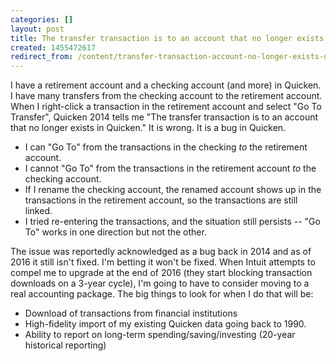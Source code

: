 ```yaml
---
categories: []
layout: post
title: The transfer transaction is to an account that no longer exists in Quicken
created: 1455472617
redirect_from: /content/transfer-transaction-account-no-longer-exists-quicken
---
```

I have a retirement account and a checking account (and more) in Quicken.  I have many transfers from the checking account to the retirement account.  When I right-click a transaction in the retirement account and select "Go To Transfer", Quicken 2014 tells me "The transfer transaction is to an account that no longer exists in Quicken."  It is wrong.  It is a bug in Quicken.

* I can "Go To" from the transactions in the checking *to* the retirement account.
* I cannot "Go To" from the transactions in the retirement account *to* the checking account.
* If I rename the checking account, the renamed account shows up in the transactions in the retirement account, so the transactions are still linked.
* I tried re-entering the transactions, and the situation still persists -- "Go To" works in one direction but not the other.

The issue was reportedly acknowledged as a bug back in 2014 and as of 2016 it still isn't fixed.  I'm betting it won't be fixed.  When Intuit attempts to compel me to upgrade at the end of 2016 (they start blocking transaction downloads on a 3-year cycle), I'm going to have to consider moving to a real accounting package.  The big things to look for when I do that will be:

* Download of transactions from financial institutions
* High-fidelity import of my existing Quicken data going back to 1990.
* Ability to report on long-term spending/saving/investing (20-year historical reporting)
